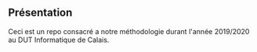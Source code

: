 ## Présentation
Ceci est un repo consacré a notre méthodologie durant l'année 2019/2020 au DUT Informatique de Calais.
